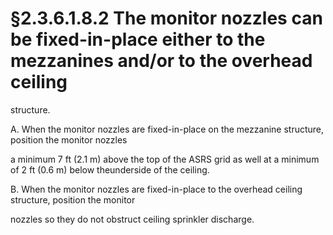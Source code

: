 # §2.3.6.1.8.2 The monitor nozzles can be fixed-in-place either to the mezzanines and/or to the overhead ceiling



structure.

A. When the monitor nozzles are fixed-in-place on the mezzanine structure, position the monitor nozzles

a minimum 7 ft (2.1 m) above the top of the ASRS grid as well at a minimum of 2 ft (0.6 m) below theunderside of the ceiling.

B. When the monitor nozzles are fixed-in-place to the overhead ceiling structure, position the monitor

nozzles so they do not obstruct ceiling sprinkler discharge.